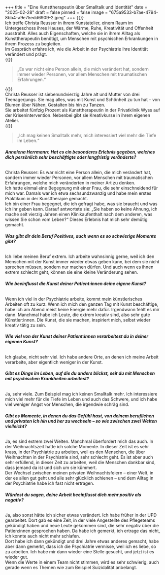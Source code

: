 +++
title = "Eine Kunsttherapeutin über Smalltalk und Identität"
date = "2025-02-28"
draft = false
pinned = false
image = "675a9533-b7ae-4794-8bb4-a9e75edd6909-2.jpeg"
+++
{{<lead>}}\
Ich treffe Christa Reusser in ihrem Kunstatelier, einem Raum im Untergeschoss ihres Hauses, der Wärme, Ruhe, Kreativität und Offenheit ausstrahlt. Alles auch Eigenschaften, welche sie in ihrem Alltag als Kunsttherapeutin benötigt, um Menschen mit psychischen Erkrankungen in ihrem Prozess zu begleiten.\
Im Gespräch erfahre ich, wie die Arbeit in der Psychiatrie ihre Identität verändert und prägt.\
{{<lead>}}



> „Es war nicht eine Person allein, die mich verändert hat, sondern immer wieder Personen, vor allem Menschen mit traumatischen Erfahrungen.“
>
>

{{<box>}}\
Christa Reusser ist siebenundvierzig Jahre alt und Mutter von drei Teenagerjungs. Sie mag alles, was mit Kunst und Schönheit zu tun hat – von Blumen über Nähen, Gestalten bis hin zu Tanzen.\
Sie arbeitet fünfzig Prozent als Kunsttherapeutin in der Privatklinik Wyss auf der Krisenintervention. Nebenbei gibt sie Kreativkurse in ihrem eigenen Atelier.\
{{<box>}}



> „Ich mag keinen Smalltalk mehr, mich interessiert viel mehr die Tiefe im Leben.“

###### **Annalena Herrmann:** **Hat es ein besonderes Erlebnis gegeben, welches dich persönlich sehr beschäftigte oder langfristig veränderte?**

Christa Reusser: Es war nicht eine Person allein, die mich verändert hat, sondern immer wieder Personen, vor allem Menschen mit traumatischen Erfahrungen, welche mich veränderten in meiner Art zu denken.\
Ich hatte einmal eine Begegnung mit einer Frau, die sehr einschneidend für mich war. Damals war ich etwa sechsundzwanzig und habe mein erstes Praktikum in der Kunsttherapie gemacht.\
Ich bin einer Frau begegnet, die ich gefragt habe, was sie braucht und was ich ihr geben kann. Darauf antwortete sie: „Sie haben so keine Ahnung, ich mache seit vierzig Jahren einen Klinikaufenthalt nach dem anderen, was wissen Sie schon vom Leben?“ Dieses Erlebnis hat mich sehr demütig gemacht.

###### **Was gibt dir dein Beruf Positives, auch wenn es so schwierige Momente gibt?**

Ich liebe meinen Beruf extrem. Ich arbeite wahnsinnig gerne, weil ich den Menschen mit der Kunst immer wieder etwas geben kann, bei dem sie nicht sprechen müssen, sondern nur machen dürfen. Und auch wenn es ihnen extrem schlecht geht, können sie eine kleine Veränderung sehen.

###### **Wie beeinflusst die Kunst deiner Patient:innen deine eigene Kunst?**

Wenn ich viel in der Psychiatrie arbeite, kommt mein künstlerisches Arbeiten oft zu kurz. Wenn ich mich den ganzen Tag mit Kunst beschäftige, habe ich am Abend meist keine Energie mehr dafür. Irgendwann fehlt es mir dann. Manchmal habe ich Leute, die extrem kreativ sind, also sehr gute Künstler:innen. Die Kunst, die sie machen, inspiriert mich, selbst wieder kreativ tätig zu sein.

###### **Wie viel von der Kunst deiner Patient:innen verarbeitest du in deiner eigenen Kunst?**

Ich glaube, nicht sehr viel. Ich habe andere Orte, an denen ich meine Arbeit verarbeite, aber eigentlich weniger in der Kunst.

###### **Gibt es Dinge im Leben, auf die du anders blickst, seit du mit Menschen mit psychischen Krankheiten arbeitest?**

Ja, sehr viele. Zum Beispiel mag ich keinen Smalltalk mehr. Ich interessiere mich viel mehr für die Tiefe im Leben und auch das Schwere, und ich habe viel weniger Angst vor Menschen, die irgendwie schräg sind.

###### **Gibt es Momente, in denen du das Gefühl hast, von deinem beruflichen und privaten Ich hin und her zu wechseln – so wie zwischen zwei Welten vielleicht?**

Ja, es sind extrem zwei Welten. Manchmal überfordert mich das auch. In der Weihnachtszeit hatte ich solche Momente. In dieser Zeit ist es sehr krass, in der Psychiatrie zu arbeiten, weil es den Menschen, die über Weihnachten in der Psychiatrie sind, sehr schlecht geht. Es ist aber auch sehr erfüllend, in dieser Zeit zu arbeiten, weil die Menschen dankbar sind, dass jemand da ist und sich um sie kümmert.\
Der Wechsel zwischen meinen privaten Weihnachtsfeiern – einer Welt, in der es allen gut geht und alle sehr glücklich schienen – und dem Alltag in der Psychiatrie habe ich fast nicht ertragen.

###### **Würdest du sagen, deine Arbeit beeinflusst dich mehr positiv als negativ?**

Ja, also sonst hätte ich sicher etwas verändert. Ich habe früher in der UPD gearbeitet. Dort gab es eine Zeit, in der viele Angestellte des Pflegeteams gekündigt haben und neue Leute gekommen sind, die sehr negativ über die Patien:innen gesprochen haben. Da habe ich gemerkt, ich ertrage das nicht, ich konnte auch nicht mehr schlafen.\
Dort habe ich dann gekündigt und drei Jahre etwas anderes gemacht, habe aber dann gemerkt, dass ich die Psychiatrie vermisse, weil ich es liebe, so zu arbeiten. Ich habe mir dann wieder eine Stelle gesucht, und jetzt ist es wieder gut.\
Wenn die Werte in einem Team nicht stimmen, wird es sehr schwierig, auch gerade wenn es Themen wie zum Beispiel Suizidalität anbelangt.
